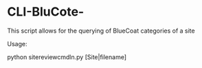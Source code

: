 CLI-BluCote-
============

This script allows for the querying of BlueCoat categories of a site

Usage:

python sitereviewcmdln.py [Site|filename]

